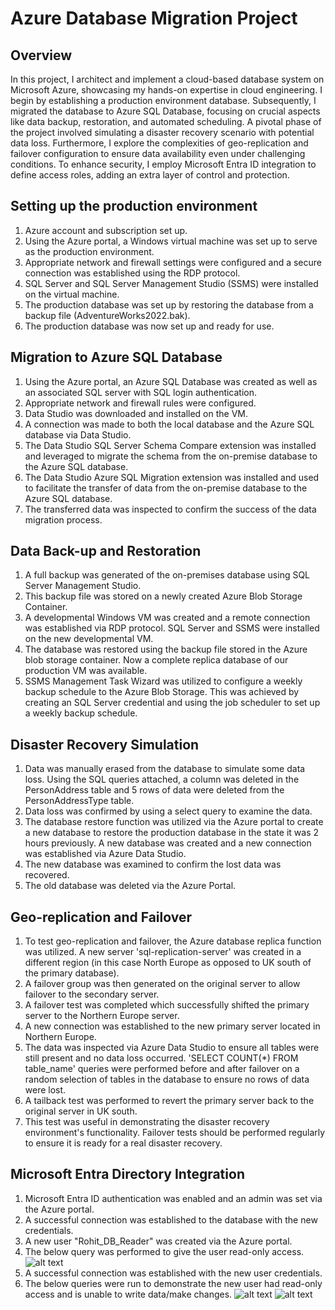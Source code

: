 # Azure Database Migration Project

## Overview
In this project, I architect and implement a cloud-based database system on Microsoft Azure, showcasing my hands-on expertise in cloud engineering.
I begin by establishing a production environment database. Subsequently, I migrated the database to Azure SQL Database, focusing on crucial aspects like data backup, restoration, and automated scheduling. 
A pivotal phase of the project involved simulating a disaster recovery scenario with potential data loss. Furthermore, I explore the complexities of geo-replication and failover configuration to ensure data availability even under challenging conditions.
To enhance security, I employ Microsoft Entra ID integration to define access roles, adding an extra layer of control and protection.

## Setting up the production environment
1. Azure account and subscription set up.
2. Using the Azure portal, a Windows virtual machine was set up to serve as the production environment.
3. Appropriate network and firewall settings were configured and a secure connection was established using the RDP protocol.
4. SQL Server and SQL Server Management Studio (SSMS) were installed on the virtual machine.
5. The production database was set up by restoring the database from a backup file (AdventureWorks2022.bak).
6. The production database was now set up and ready for use.

## Migration to Azure SQL Database
1. Using the Azure portal, an Azure SQL Database was created as well as an associated SQL server with SQL login authentication.
2. Appropriate network and firewall rules were configured.
3. Data Studio was downloaded and installed on the VM.
4. A connection was made to both the local database and the Azure SQL database via Data Studio.
5. The Data Studio SQL Server Schema Compare extension was installed and leveraged to migrate the schema from the on-premise database to the Azure SQL database.
6. The Data Studio Azure SQL Migration extension was installed and used to facilitate the transfer of data from the on-premise database to the Azure SQL database.
7. The transferred data was inspected to confirm the success of the data migration process.

## Data Back-up and Restoration
1. A full backup was generated of the on-premises database using SQL Server Management Studio.
2. This backup file was stored on a newly created Azure Blob Storage Container.
3. A developmental Windows VM was created and a remote connection was established via RDP protocol. SQL Server and SSMS were installed on the new developmental VM.
4. The database was restored using the backup file stored in the Azure blob storage container. Now a complete replica database of our production VM was available.
5. SSMS Management Task Wizard was utilized to configure a weekly backup schedule to the Azure Blob Storage. This was achieved by creating an SQL Server credential and using the job scheduler to set up a weekly backup schedule.

## Disaster Recovery Simulation
1. Data was manually erased from the database to simulate some data loss. Using the SQL queries attached, a column was deleted in the PersonAddress table and 5 rows of data were deleted from the PersonAddressType table.
2. Data loss was confirmed by using a select query to examine the data.
3. The database restore function was utilized via the Azure portal to create a new database to restore the production database in the state it was 2 hours previously. A new database was created and a new connection was established via Azure Data Studio.
4. The new database was examined to confirm the lost data was recovered.
5. The old database was deleted via the Azure Portal.

## Geo-replication and Failover
1. To test geo-replication and failover, the Azure database replica function was utilized. A new server 'sql-replication-server' was created in a different region (in this case North Europe as opposed to UK south of the primary database).
2. A failover group was then generated on the original server to allow failover to the secondary server.
3. A failover test was completed which successfully shifted the primary server to the Northern Europe server.
4. A new connection was established to the new primary server located in Northern Europe.
5. The data was inspected via Azure Data Studio to ensure all tables were still present and no data loss occurred. 'SELECT COUNT(*) FROM table_name' queries were performed before and after failover on a random selection of tables in the database to ensure no rows of data were lost.
6. A tailback test was performed to revert the primary server back to the original server in UK south.
7. This test was useful in demonstrating the disaster recovery environment's functionality. Failover tests should be performed regularly to ensure it is ready for a real disaster recovery.

## Microsoft Entra Directory Integration
1. Microsoft Entra ID authentication was enabled and an admin was set via the Azure portal.
2. A successful connection was established to the database with the new credentials.
3. A new user "Rohit_DB_Reader" was created via the Azure portal.
4. The below query was performed to give the user read-only access.
![alt text](https://github.com/drrohitpawar/azure-database-migration710/blob/main/Images/Create%20db_datareader%20role.jpg)
5. A successful connection was established with the new user credentials.
6. The below queries were run to demonstrate the new user had read-only access and is unable to write data/make changes.
![alt text](https://github.com/drrohitpawar/azure-database-migration710/blob/main/Images/Create%20db_datareader%20role.jpg)
![alt text](https://github.com/drrohitpawar/azure-database-migration710/blob/main/Images/Delete%20query.jpg)

